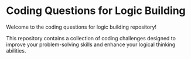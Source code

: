 # Coding Questions for Logic Building

Welcome to the coding questions for logic building repository!

This repository contains a collection of coding challenges designed to improve your problem-solving skills and enhance your logical thinking abilities.

